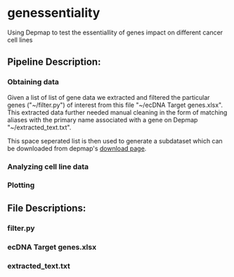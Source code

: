# genessentiality
Using Depmap to test the essentiallity of genes impact on different cancer cell lines
## Pipeline Description:
### Obtaining data
Given a list of list of gene data we extracted and filtered the particular genes ("~/filter.py") of interest from this file "~/ecDNA Target genes.xlsx". This extracted data further needed manual cleaning in the form of matching aliases with the primary name associated with a gene on Depmap "~/extracted_text.txt".

This space seperated list is then used to generate a subdataset which can be downloaded from depmap's [download page](https://depmap.org/portal/download/custom/). 
### Analyzing cell line data
### Plotting
## File Descriptions:
### filter.py
### ecDNA Target genes.xlsx
### extracted_text.txt